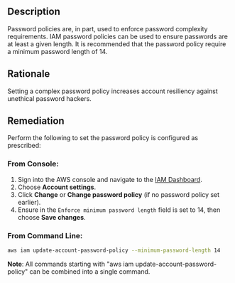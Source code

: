 ## Description

Password policies are, in part, used to enforce password complexity requirements. IAM password policies can be used to ensure passwords are at least a given length. It is recommended that the password policy require a minimum password length of 14.

## Rationale

Setting a complex password policy increases account resiliency against unethical password hackers.

## Remediation

Perform the following to set the password policy is configured as prescribed:

### From Console:

1. Sign into the AWS console and navigate to the [IAM Dashboard](https://console.aws.amazon.com/iam/home#/home).
2. Choose **Account settings**.
3. Click **Change** or **Change password policy** (if no password policy set earlier).
4. Ensure in the `Enforce minimum password length` field is set to 14, then choose **Save changes**.

### From Command Line:

```bash
aws iam update-account-password-policy --minimum-password-length 14
```

**Note**: All commands starting with "aws iam update-account-password-policy" can be combined into a single command.